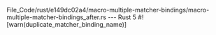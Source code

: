 File_Code/rust/e149dc02a4/macro-multiple-matcher-bindings/macro-multiple-matcher-bindings_after.rs --- Rust
5 #![warn(duplicate_matcher_binding_name)]                                                                                                                     

